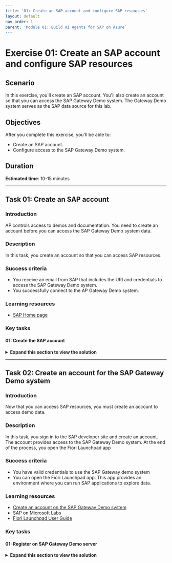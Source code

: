 ```yaml
---
title: '01: Create an SAP account and configure SAP resources'
layout: default
nav_order: 1
parent: 'Module 01: Build AI Agents for SAP on Azure`
---
```


# Exercise 01: Create an SAP account and configure SAP resources

## Scenario
In this exercise, you'll create an SAP account. You'll also create an account so that you can access the SAP Gateway Demo system. The Gateway Demo system serves as the SAP data source for this lab. 

## Objectives
After you complete this exercise, you'll be able to:
- Create an SAP account.
- Configure access to the SAP Gateway Demo system.

## Duration

**Estimated time**: 10-15 minutes

---

## Task 01: Create an SAP account

### Introduction

AP controls access to demos and documentation. You need to create an account before you can access the SAP Gateway Demo system data.

### Description

In this task, you create an account so that you can access SAP resources.

### Success criteria

- You receive an email from SAP that includes the URI and credentials to access the SAP Gateway Demo system.
- You successfully connect to the AP Gateway Demo system. 

### Learning resources

-   [SAP Home page](https://www.sap.com/index.html "SAP Home page")

### Key tasks

#### 01: Create the SAP account

<details markdown="block"> 
  <summary><strong>Expand this section to view the solution</strong></summary> 

1. Open Edge and go to [SAP page](https://www.sap.com).

1. At the upper right of the page, select the Sign in icon. 

    ![wd5smw47.jpg](../../media/wd5smw47.jpg)

    {: .note }
	> If the **Sign in** icon is not visible, select the **&#9776;** icon.
    > 
	> ![y6cywo2i.jpg](../../media/y6cywo2i.jpg)

1. In the **Login or create an SAP account** dialog, select **Create your SAP account**.

    ![yjnd8nhh.jpg](../../media/yjnd8nhh.jpg)

1. Enter the following information on the **Register** page of the **We see you're new to SAP** dialog:

    | Field | Value |
    |:---------|:------|
    | First name| `Admin` |
    | Last name |`User`   |
    | Country/Region   | Select your country/region   |
    | Business e-mail address   | Enter your work or personal email address   |
    | Company  | `Contoso`   |
    | Department   | **Training**   |
    | Relationship to SAP  | **Student**   |

1. Select the **I have read and understood the Terms and Conditions of SAP.com** checkbox and then select **Submit**.

    ![482faiap.jpg](../../media/482faiap.jpg)

1. If prompted, complete the Captcha process.

1. Wait for the **Verify your e-mail** page of the **We see you're new to SAP** dialog to display.

    ![hpn9p8pu.jpg](../../media/hpn9p8pu.jpg)

1. Open your email app and go to the inbox. Locate an email from the sender **SAP Universal ID - Notification**.

    ![kx3nd2m8.jpg](../../media/kx3nd2m8.jpg)

1. Open the email. Locate the hyperlink below the **Click to activate your account** button.

    ![jqi68rj7.jpg](../../media/jqi68rj7.jpg)

1. Copy the link and then paste it into a notepad document for later use.

    {: .warning }
	> After pasting the value into the text field, select the **Tab** key, or select any element outside of the text field. This ensures that the value is saved for use later in the lab.

1. Return to the lab environment. Open a new browser window and go to `@lab.Variable(SAPActivationLink)`.

1. In the **Finalize your account** dialog, enter `your SAP portal password`, confirm it to proceed.
 

1. Select the **I acknowledge that I have read the SAP Universal ID Terms of Use** checkbox and then select **Submit**.

    ![sv7m4ier.jpg](../../media/sv7m4ier.jpg)

1. On the **SAP ID Service** Sign in page, enter the following email address and then select **Continue**. Then enter a `SAP portal username`  

    ![6yrbqfx0.jpg](../../media/6yrbqfx0.jpg)

1. Wait for the **Thank you!** page to display.

     ![za5m9o9s.jpg](../../media/za5m9o9s.jpg)

1. Close the **Thank you** dialog.

</details>

---

## Task 02: Create an account for the SAP Gateway Demo system

### Introduction
Now that you can access SAP resources, you must create an account to access demo data.

### Description

In this task, you sign in to the SAP developer site and create an account. The account provides access to the SAP Gateway Demo system. At the end of the process, you open the Fiori Launchpad app

### Success criteria

- You have valid credentials to use the SAP Gateway demo system
- You can open the Fiori Launchpad app. This app provides an environment where you can run SAP applications to explore data.

### Learning resources
-   [Create an account on the SAP Gateway Demo system](https://developers.sap.com/tutorials/gateway-demo-signup..html "SAP Gateway Demo system")
-   [SAP on Microsoft Labs](https://abicas.github.io/SapOnMicrosoftDemos/ "SAP on Microsoft Labs")
-   [Fiori Launchpad User Guide](https://help.sap.com/docs/btp/sap-fiori-launchpad-for-sap-btp/sap-fiori-launchpad-user-guide "Fiori Launchpad User Guide")

### Key tasks

#### 01: Register on SAP Gateway Demo server

<details markdown="block"> 
  <summary><strong>Expand this section to view the solution</strong></summary> 

1. Open a new browser window and go to [SAP Gateway Demo Server](https://register.sapdevcenter.com/SUPSignForms/). 

1. If prompted, sign in by using the following credentials: 

    Username: `your SAP portal username`  
    Password: `your SAP portal password`   

1. On the **SAP Gateway Demo Server -ES5** page that displays, copy the User ID value to the Windows clipboard and paste then in a notepad file for future use.

1. On the **SAP Gateway Demo Server -ES5** page, select the **I have read and understood the Terms and Conditions** checkbox and then select **Register**. 

    ![94kawhgj.jpg](../../media/94kawhgj.jpg)

1. You should see a new page display. The page will report that the registration is being processed.

1. Select **Show password**. Paste the temporary password into a notepad for future use.

    ![2l7xg1cw.jpg](../../media/2l7xg1cw.jpg)

    {: .note }
    > The SAP system will send you an email that includes the Server URI, username, and initial password.

1. Open a new browser window and go to the [SAP WebGUI](https://sapes5.sapdevcenter.com/sap/bc/gui/sap/its/webgui).

1. On the **SAP NetWeaver** page that opens, enter the following credentials and then select **Log on**:

    |       |          |
    |:------|:-------------------------------|
    | Username: | Your SAP Gateway Demo system user ID  | 
    | Password: | You SAP Gateway Demo system temporary password |
    
    ![oh8wkqc3.jpg](../../media/oh8wkqc3.jpg)

1. On the **SAP NetWeaver** page that displays, enter the following information to replace the temporary password and then select **Change**:

    |       |          |
    |:------|:-------------------------------|
    | Current Password: | `the SAP Gateway Demo system temporary password`  | 
    | New Password: | `your SAP portal password` |  
    | Repeat Password: | `your SAP portal password` |  

    ![hp0q1a3e.jpg](../../media/hp0q1a3e.jpg)

1. On the SAP NetWeaver page that displays, verify that the password was changed successfully and then select **Continue**.

    ![tkuaozf5.jpg](../../media/tkuaozf5.jpg)
    
1. The **You have successfully logged on to the Gateway Demo System** page displays. Right-click the **Fiori Launchpad** link and then select **Copy link**.

    ![n4ehmaz2.jpg](../../media/n4ehmaz2.jpg)

1. Copy the link then paste it into a notepad document for later use.


1. Select the Fiori Launchpad link to start the app.

    ![tsvac0w9.jpg](../../media/tsvac0w9.jpg)

</details>
